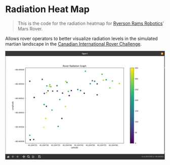 # Radiation Heat Map

> This is the code for the radiation heatmap for [Ryerson Rams Robotics](https://github.com/teamr3)' Mars Rover. 

Allows rover operators to better visualize radiation levels in the simulated martian landscape in the [Canadian International Rover Challenge](https://circ.cstag.ca/).

![Demo picture](img/demo_picture.png)